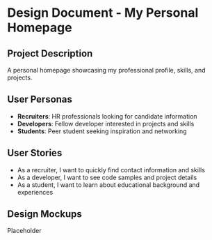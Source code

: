 # Design Document - My Personal Homepage

## Project Description
A personal homepage showcasing my professional profile, skills, and projects.

## User Personas
- **Recruiters**: HR professionals looking for candidate information
- **Developers**: Fellow developer interested in projects and skills
- **Students**: Peer student seeking inspiration and networking

## User Stories
- As a recruiter, I want to quickly find contact information and skills
- As a developer, I want to see code samples and project details
- As a student, I want to learn about educational background and experiences

## Design Mockups
Placeholder